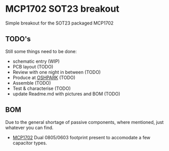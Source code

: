 # MCP1702 SOT23 breakout
Simple breakout for the SOT23 packaged MCP1702
## TODO's
Still some things need to be done:
* schematic entry (WIP)
* PCB layout (TODO)
* Review with one night in between (TODO)
* Produce at [OSHPARK](https://oshpark.com/) (TODO)
* Assemble (TODO)
* Test & characterise (TODO)
* update Readme.md with pictures and BOM (TODO)
## BOM
Due to the general shortage of passive components, where mentioned, just whatever you can find.
* [MCP1702](http://ww1.microchip.com/downloads/en/DeviceDoc/22008E.pdf)
Dual 0805/0603 footprint present to accomodate a few capacitor types.
